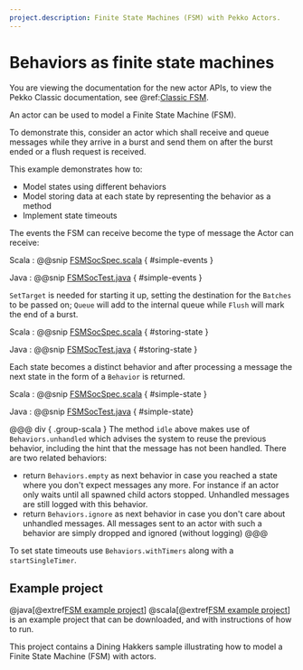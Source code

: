 ```yaml
---
project.description: Finite State Machines (FSM) with Pekko Actors.
---
```

# Behaviors as finite state machines

You are viewing the documentation for the new actor APIs, to view the Pekko Classic documentation, see @ref:[Classic FSM](../fsm.md).

An actor can be used to model a Finite State Machine (FSM).

To demonstrate this, consider an actor which shall receive and queue messages while they arrive in a burst and
send them on after the burst ended or a flush request is received.

This example demonstrates how to:

* Model states using different behaviors
* Model storing data at each state by representing the behavior as a method 
* Implement state timeouts 

The events the FSM can receive become the type of message the Actor can receive:

Scala
:  @@snip [FSMSocSpec.scala](/actor-typed-tests/src/test/scala/docs/org/apache/pekko/typed/FSMDocSpec.scala) { #simple-events }

Java
:  @@snip [FSMSocTest.java](/actor-typed-tests/src/test/java/jdocs/org/apache/pekko/typed/FSMDocTest.java) { #simple-events }

`SetTarget` is needed for starting it up, setting the destination for the
`Batches` to be passed on; `Queue` will add to the internal queue while
`Flush` will mark the end of a burst.

Scala
:  @@snip [FSMSocSpec.scala](/actor-typed-tests/src/test/scala/docs/org/apache/pekko/typed/FSMDocSpec.scala) { #storing-state }

Java
:  @@snip [FSMSocTest.java](/actor-typed-tests/src/test/java/jdocs/org/apache/pekko/typed/FSMDocTest.java) { #storing-state }

Each state becomes a distinct behavior and after processing a message the next state in the form of a `Behavior`
is returned.

Scala
:  @@snip [FSMSocSpec.scala](/actor-typed-tests/src/test/scala/docs/org/apache/pekko/typed/FSMDocSpec.scala) { #simple-state }

Java
:  @@snip [FSMSocTest.java](/actor-typed-tests/src/test/java/jdocs/org/apache/pekko/typed/FSMDocTest.java) { #simple-state}

@@@ div { .group-scala }
The method `idle` above makes use of `Behaviors.unhandled` which advises the system to reuse the previous behavior, 
including the hint that the message has not been handled.
There are two related behaviors:

- return `Behaviors.empty` as next behavior in case you reached a state where you don't expect messages any more. 
  For instance if an actor only waits until all spawned child actors stopped. 
  Unhandled messages are still logged with this behavior.
- return `Behaviors.ignore` as next behavior in case you don't care about unhandled messages. 
  All messages sent to an actor with such a behavior are simply dropped and ignored (without logging)
@@@

To set state timeouts use `Behaviors.withTimers` along with a `startSingleTimer`.

## Example project

@java[@extref[FSM example project](samples:pekko-samples-fsm-java)]
@scala[@extref[FSM example project](samples:pekko-samples-fsm-scala)]
is an example project that can be downloaded, and with instructions of how to run.

This project contains a Dining Hakkers sample illustrating how to model a Finite State Machine (FSM) with actors.
